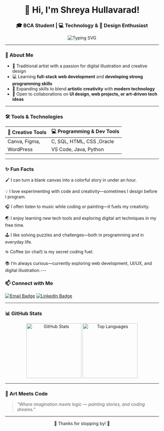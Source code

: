 <h1 align="center">👋 Hi, I'm Shreya Hullavarad!</h1>
<h3 align="center">🎓 BCA Student | 💻 Technology & 🎨 Design Enthusiast</h3>

<p align="center">
  <img src="https://readme-typing-svg.demolab.com?font=Fira+Code&weight=500&pause=1000&color=F763D6&width=435&lines=Welcome+to+my+GitHub+profile!;Artist+%2B+Coder+%3D+Me!;Web+Designer+%7C+Traditional+Artist" alt="Typing SVG" />
</p>

---

### 🌸 About Me

- 🎨 Traditional artist with a passion for digital illustration and creative design  
- 💻 Learning **full-stack web development** and **developing strong programming skills**  
- 🌱 Expanding skills to blend **artistic creativity** with **modern technology**  
- 🤝 Open to collaborations on **UI design, web projects, or art-driven tech ideas**
  
  

---

### 🛠️ Tools & Technologies

| 🎨 Creative Tools | 💻 Programming & Dev Tools |
|------------------|---------------------------|
| Canva, Figma,  | C, SQL, HTML, CSS  ,Oracle      |
| WordPress         | VS Code, Java, Python    |

---

### ✨ Fun Facts
🖌️ I can turn a blank canvas into a colorful story in under an hour.

💡 I love experimenting with code and creativity—sometimes I design before I program.

🎧 I often listen to music while coding or painting—it fuels my creativity.

🌏 I enjoy learning new tech tools and exploring digital art techniques in my free time.

🕹️ I like solving puzzles and challenges—both in programming and in everyday life.

☕ Coffee (or chai!) is my secret coding fuel.

📚 I’m always curious—currently exploring web development, UI/UX, and digital illustration.---

### 📫 Connect with Me

[![Email Badge](https://img.shields.io/badge/Email-D14836?style=for-the-badge&logo=gmail&logoColor=white)](mailto:your-shreyahullavarad@gmail.com)
[![LinkedIn Badge](https://img.shields.io/badge/LinkedIn-0A66C2?style=for-the-badge&logo=linkedin&logoColor=white)](https://www.linkedin.com/in/shreya-g-hullavarad-8a0382321)



---

### 📊 GitHub Stats

<p align="center">
  <img src="https://github-readme-stats.vercel.app/api?username=ShreyaHullavarad&show_icons=true&theme=tokyonight" alt="GitHub Stats" height="180" />
  <img src="https://github-readme-stats.vercel.app/api/top-langs/?username=ShreyaHullavarad&layout=compact&theme=tokyonight" alt="Top Languages" height="180" />
</p>

---

### 🌈 Art Meets Code

> _"Where imagination meets logic — painting stories, and coding dreams."_

---

<p align="center">🖤 Thanks for stopping by! 🖤</p>
